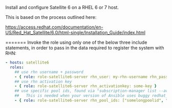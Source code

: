 Install and configure Satellite 6 on a RHEL 6 or 7 host. 

This is based on the process outlined here: 

https://access.redhat.com/documentation/en-US/Red_Hat_Satellite/6.0/html-single/Installation_Guide/index.html

=======
Invoke the role using only one of the below three include statements, in order to pass in the data required to register the system with RHN: 

```YAML
- hosts: satellite6
  roles:
    ## use rhn username + password
    - { role: role-satellite6-server rhn_user: my-rhn-username rhn_password: my-rhn-password }
    ## use rhn activation key
    - { role: role-satellite6-server rhn_activationkey: some-key }
    ## use specific pool ids, found via "subscription-manager list --avaialable"
    ##   This is needed when your version of Ansible uses buggy redhat_subscription module prior to PR 1204. Before that, redhat_subscription won't be able to find subs
    - { role: role-satellite6-server rhn_pool_ids: ["somelongpoolid", "someotherlongpoolid"] } 
```
